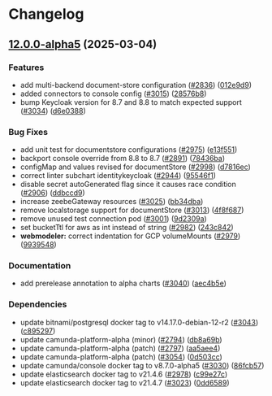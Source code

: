 # Changelog

## [12.0.0-alpha5](https://github.com/camunda/camunda-platform-helm/compare/camunda-platform-alpha-v12.0.0-alpha4...camunda-platform-alpha-12.0.0-alpha5) (2025-03-04)


### Features

* add multi-backend document-store configuration ([#2836](https://github.com/camunda/camunda-platform-helm/issues/2836)) ([012e9d9](https://github.com/camunda/camunda-platform-helm/commit/012e9d93caa518167b8eac2a39b8c3de0ff7a2fb))
* added connectors to console config ([#3015](https://github.com/camunda/camunda-platform-helm/issues/3015)) ([28576b8](https://github.com/camunda/camunda-platform-helm/commit/28576b863561b2972db600bbf06e8866e55cd6ef))
* bump Keycloak version for 8.7 and 8.8 to match expected support ([#3034](https://github.com/camunda/camunda-platform-helm/issues/3034)) ([d6e0388](https://github.com/camunda/camunda-platform-helm/commit/d6e0388c926c279df6a1059dd1191b0fad2c48f0))


### Bug Fixes

* add unit test for documentstore configurations ([#2975](https://github.com/camunda/camunda-platform-helm/issues/2975)) ([e13f551](https://github.com/camunda/camunda-platform-helm/commit/e13f551d35dd59bcae11439a34b6b90681fe508d))
* backport console override from 8.8 to 8.7 ([#2891](https://github.com/camunda/camunda-platform-helm/issues/2891)) ([78436ba](https://github.com/camunda/camunda-platform-helm/commit/78436ba59d8656e907dde16c502a644155f93ac8))
* configMap and values revised for documentStore ([#2998](https://github.com/camunda/camunda-platform-helm/issues/2998)) ([d7816ec](https://github.com/camunda/camunda-platform-helm/commit/d7816ec696adbf33f25e21f811ba71dd432c579b))
* correct linter subchart identitykeycloak ([#2944](https://github.com/camunda/camunda-platform-helm/issues/2944)) ([95546f1](https://github.com/camunda/camunda-platform-helm/commit/95546f137a17f10c05d610729637eff39014ad84))
* disable secret autoGenerated flag since it causes race condition ([#2906](https://github.com/camunda/camunda-platform-helm/issues/2906)) ([ddbccd9](https://github.com/camunda/camunda-platform-helm/commit/ddbccd9089c517ba12cf401e1f2617ffda55738e))
* increase zeebeGateway resources ([#3025](https://github.com/camunda/camunda-platform-helm/issues/3025)) ([bb34dba](https://github.com/camunda/camunda-platform-helm/commit/bb34dba9a8d7062d03bbfde9c075b9c71e56e397))
* remove localstorage support for documentStore ([#3013](https://github.com/camunda/camunda-platform-helm/issues/3013)) ([4f8f687](https://github.com/camunda/camunda-platform-helm/commit/4f8f687cedeb20cdb6476ef0e680ebfbbe21a008))
* remove unused test connection pod ([#3001](https://github.com/camunda/camunda-platform-helm/issues/3001)) ([9d2309a](https://github.com/camunda/camunda-platform-helm/commit/9d2309ab50c3bc1e3bb0fb2d0b7e6a27ed587200))
* set bucketTtl for aws as int instead of string ([#2982](https://github.com/camunda/camunda-platform-helm/issues/2982)) ([243c842](https://github.com/camunda/camunda-platform-helm/commit/243c8423cfe9328cdf12bc6aaf053df4347f03b7))
* **webmodeler:** correct indentation for GCP volumeMounts ([#2979](https://github.com/camunda/camunda-platform-helm/issues/2979)) ([9939548](https://github.com/camunda/camunda-platform-helm/commit/9939548603702640c9015298925ce3bc4d08ea3b))


### Documentation

* add prerelease annotation to alpha charts ([#3040](https://github.com/camunda/camunda-platform-helm/issues/3040)) ([aec4b5e](https://github.com/camunda/camunda-platform-helm/commit/aec4b5eed22e8d0928da8dae804e172cbe26033a))


### Dependencies

* update bitnami/postgresql docker tag to v14.17.0-debian-12-r2 ([#3043](https://github.com/camunda/camunda-platform-helm/issues/3043)) ([c895297](https://github.com/camunda/camunda-platform-helm/commit/c895297360eb03e238bacb98529a49e1e01b16a4))
* update camunda-platform-alpha (minor) ([#2794](https://github.com/camunda/camunda-platform-helm/issues/2794)) ([db8a69b](https://github.com/camunda/camunda-platform-helm/commit/db8a69b735c9ae1c66a52d4d7a76510df24a2007))
* update camunda-platform-alpha (patch) ([#2797](https://github.com/camunda/camunda-platform-helm/issues/2797)) ([aa5aee4](https://github.com/camunda/camunda-platform-helm/commit/aa5aee427f3978fb825c907ebb24ae3d8270f0d1))
* update camunda-platform-alpha (patch) ([#3054](https://github.com/camunda/camunda-platform-helm/issues/3054)) ([0d503cc](https://github.com/camunda/camunda-platform-helm/commit/0d503ccb8ad424349f1b5d8e4a3c97ec60d77ee1))
* update camunda/console docker tag to v8.7.0-alpha5 ([#3030](https://github.com/camunda/camunda-platform-helm/issues/3030)) ([86fcb57](https://github.com/camunda/camunda-platform-helm/commit/86fcb579505cfa612b14e78aad84bf9e42f9c6a2))
* update elasticsearch docker tag to v21.4.6 ([#2978](https://github.com/camunda/camunda-platform-helm/issues/2978)) ([c99e27c](https://github.com/camunda/camunda-platform-helm/commit/c99e27cae623cb79d4464733ee59575551cbce7f))
* update elasticsearch docker tag to v21.4.7 ([#3023](https://github.com/camunda/camunda-platform-helm/issues/3023)) ([0dd6589](https://github.com/camunda/camunda-platform-helm/commit/0dd658902d090310205c29220a523a6405cb6eb3))
